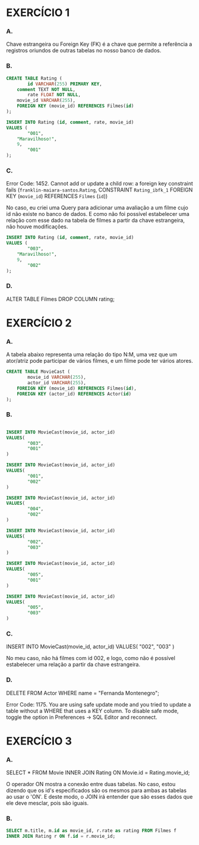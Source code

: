 # EXERCÍCIO 1

### A. 
Chave estrangeira ou Foreign Key (FK) é a chave que permite a referência a registros oriundos de outras tabelas no nosso banco de dados.

### B.
~~~sql
CREATE TABLE Rating (
		id VARCHAR(255) PRIMARY KEY,
    comment TEXT NOT NULL,
		rate FLOAT NOT NULL,
    movie_id VARCHAR(255),
    FOREIGN KEY (movie_id) REFERENCES Filmes(id)
);

INSERT INTO Rating (id, comment, rate, movie_id) 
VALUES (
		"001",
    "Maravilhoso!",
    9,
		"001"
);
~~~

### C.

Error Code: 1452. Cannot add or update a child row: a foreign key constraint fails (`franklin-maiara-santos`.`Rating`, CONSTRAINT `Rating_ibfk_1` FOREIGN KEY (`movie_id`) REFERENCES `Filmes` (`id`))

No caso, eu criei uma Query para adicionar uma avaliação a um filme cujo id não existe no banco de dados. E como não foi possível estabelecer uma relação com esse dado na tabela de filmes a partir da chave estrangeira, não houve modificações.

~~~sql
INSERT INTO Rating (id, comment, rate, movie_id) 
VALUES (
		"003",
    "Maravilhoso!",
    9,
		"002"
);
~~~

### D.

ALTER TABLE Filmes DROP COLUMN rating;

# EXERCÍCIO 2

### A.

A tabela abaixo representa uma relação do tipo N:M, uma vez que um ator/atriz pode participar de vários filmes, e um filme pode ter vários atores.
~~~sql
CREATE TABLE MovieCast (
		movie_id VARCHAR(255),
		actor_id VARCHAR(255),
    FOREIGN KEY (movie_id) REFERENCES Filmes(id),
    FOREIGN KEY (actor_id) REFERENCES Actor(id)
);
~~~

### B.
~~~sql

INSERT INTO MovieCast(movie_id, actor_id)
VALUES(
		"003",
        "001"
)

INSERT INTO MovieCast(movie_id, actor_id)
VALUES(
		"001",
        "002"
)

INSERT INTO MovieCast(movie_id, actor_id)
VALUES(
		"004",
        "002"
)

INSERT INTO MovieCast(movie_id, actor_id)
VALUES(
		"002",
        "003"
)

INSERT INTO MovieCast(movie_id, actor_id)
VALUES(
		"005",
        "001"
)

INSERT INTO MovieCast(movie_id, actor_id)
VALUES(
		"005",
        "003"
)
~~~

### C. 

INSERT INTO MovieCast(movie_id, actor_id)
VALUES(
		"002",
        "003"
)

No meu caso, não há filmes com id 002, e logo, como não é possível estabelecer uma relação a partir da chave estrangeira.

### D.

DELETE FROM Actor WHERE name = "Fernanda Montenegro";

Error Code: 1175. You are using safe update mode and you tried to update a table without a WHERE that uses a KEY column.  To disable safe mode, toggle the option in Preferences -> SQL Editor and reconnect.

# EXERCÍCIO 3

### A.

SELECT * FROM Movie 
INNER JOIN Rating ON Movie.id = Rating.movie_id;

O operador ON mostra a conexão entre duas tabelas. No caso, estou dizendo que os id's especificados são os mesmos para ambas as tabelas ao usar o 'ON'. E deste modo, o JOIN irá entender que são esses dados que ele deve mesclar, pois são iguais.

### B.
~~~sql
SELECT m.title, m.id as movie_id, r.rate as rating FROM Filmes f 
INNER JOIN Rating r ON f.id = r.movie_id;
~~~



